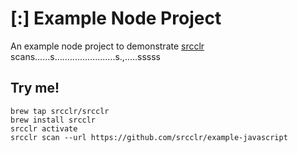 # [:] Example Node Project

An example node project to demonstrate [srcclr](https://www.srcclr.com) scans......s........................s.,.....sssss

## Try me!

```
brew tap srcclr/srcclr
brew install srcclr
srcclr activate
srcclr scan --url https://github.com/srcclr/example-javascript
```
